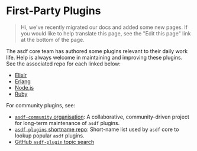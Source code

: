 # First-Party Plugins

> Hi, we've recently migrated our docs and added some new pages. If you would like to help translate this page, see the "Edit this page" link at the bottom of the page.

The asdf core team has authored some plugins relevant to their daily work life. Help is always welcome in maintaining and improving these plugins. See the associated repo for each linked below:

- [Elixir](https://github.com/asdf-vm/asdf-elixir)
- [Erlang](https://github.com/asdf-vm/asdf-erlang)
- [Node.js](https://github.com/asdf-vm/asdf-nodejs)
- [Ruby](https://github.com/asdf-vm/asdf-ruby)

For community plugins, see:

- [`asdf-community` organisation](https://github.com/asdf-community): A collaborative, community-driven project for long-term maintenance of `asdf` plugins.
- [`asdf-plugins` shortname repo](https://github.com/asdf-vm/asdf-plugins): Short-name list used by `asdf` core to lookup popular `asdf` plugins.
- [GitHub `asdf-plugin` topic search](https://github.com/topics/asdf-plugin)
